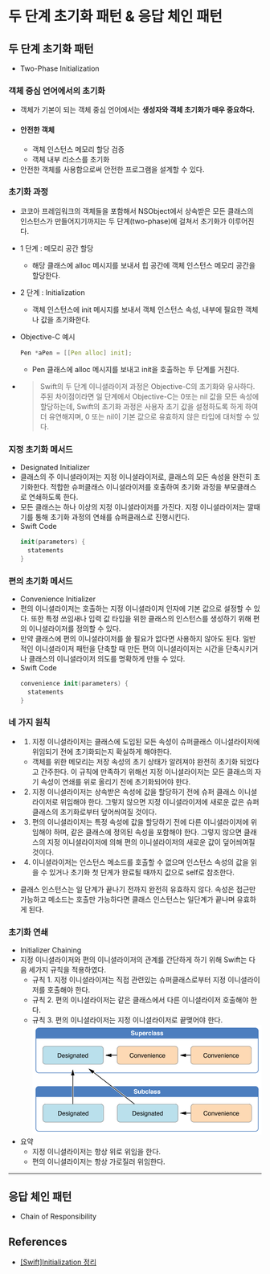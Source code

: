 # 두 단계 초기화 패턴 & 응답 체인 패턴

## 두 단계 초기화 패턴
* Two-Phase Initialization

### 객체 중심 언어에서의 초기화
* 객체가 기본이 되는 객체 중심 언어에서는 **생성자와 객체 초기화가 매우 중요하다.**
* #### 안전한 객체
  * 객체 인스턴스 메모리 할당 검증
  * 객체 내부 리소스를 초기화
* 안전한 객체를 사용함으로써 안전한 프로그램을 설계할 수 있다.


### 초기화 과정
* 코코아 프레임워크의 객체들을 포함해서 NSObject에서 상속받은 모든 클래스의 인스턴스가 만들어지기까지는 두 단계(two-phase)에 걸쳐서 초기화가 이루어진다.

* 1 단계 : 메모리 공간 할당
  * 해당 클래스에 alloc 메시지를 보내서 힙 공간에 객체 인스턴스 메모리 공간을 할당한다.
* 2 단계 : Initialization
  * 객체 인스턴스에 init 메시지를 보내서 객체 인스턴스 속성, 내부에 필요한 객체나 값을 초기화한다.
* Objective-C 예시
  ```c
  Pen *aPen = [[Pen alloc] init];
  ```
  * Pen 클래스에 alloc 메시지를 보내고 init을 호출하는 두 단계를 거친다.
* > Swift의 두 단계 이니셜라이저 과정은 Objective-C의 초기화와 유사하다. 주된 차이점이라면 일 단계에서 Objective-C는 0또는 nil 값을 모든 속성에 할당하는데, Swift의 초기화 과정은 사용자 초기 값을 설정하도록 하게 하여 더 유연해지며, 0 또는 nil이 기본 값으로 유효하지 않은 타입에 대처할 수 있다.

### 지정 초기화 메서드
* Designated Initializer
* 클래스의 주 이니셜라이저는 지정 이니셜라이저로, 클래스의 모든 속성을 완전히 초기화한다. 적합한 슈퍼클래스 이니셜라이저를 호출하여 초기화 과정을 부모클래스로 연쇄하도록 한다.
* 모든 클래스는 하나 이상의 지정 이니셜라이저를 가진다. 지정 이니셜라이저는 깔때기를 통해 초기화 과정의 연쇄를 슈퍼클래스로 진행시킨다.
* Swift Code
  ```swift
  init(parameters) {
    statements
  }
  ```

### 편의 초기화 메서드
* Convenience Initializer
* 편의 이니셜라이저는 호출하는 지정 이니셜라이저 인자에 기본 값으로 설정할 수 있다. 또한 특정 쓰임새나 입력 값 타입을 위한 클래스의 인스턴스를 생성하기 위해 편의 이니셜라이저를 정의할 수 있다.
* 만약 클래스에 편의 이니셜라이저를 쓸 필요가 없다면 사용하지 않아도 된다. 일반적인 이니셜라이저 패턴을 단축할 때 만든 편의 이니셜라이저는 시간을 단축시키거나 클래스의 이니셜라이저 의도를 명확하게 만들 수 있다.
* Swift Code
  ```swift
  convenience init(parameters) {
    statements
  }
  ```

### 네 가지 원칙
* 1. 지정 이니셜라이저는 클래스에 도입된 모든 속성이 슈퍼클래스 이니셜라이저에 위임되기 전에 초기화되는지 확실하게 해야한다.
    * 객체를 위한 메모리는 저장 속성의 초기 상태가 알려져야 완전히 초기화 되었다고 간주한다. 이 규칙에 만족하기 위해선 지정 이니셜라이저는 모든 클래스의 자기 속성이 연쇄를 위로 올리기 전에 초기화되어야 한다.

* 2. 지정 이니셜라이저는 상속받은 속성에 값을 할당하기 전에 슈퍼 클래스 이니셜라이저로 위임해야 한다. 그렇지 않으면 지정 이니셜라이저에 새로운 값은 슈퍼클래스의 초기화로부터 덮어씌여질 것이다.

* 3. 편의 이니셜라이저는 특정 속성에 값을 할당하기 전에 다른 이니셜라이저에 위임해야 하며, 같은 클래스에 정의된 속성을 포함해야 한다. 그렇지 않으면 클래스의 지정 이니셜라이저에 의해 편의 이니셜라이저의 새로운 값이 덮어씌여질 것이다.

* 4. 이니셜라이저는 인스턴스 메소드를 호출할 수 없으며 인스턴스 속성의 값을 읽을 수 있거나 초기화 첫 단계가 완료될 때까지 값으로 self로 참조한다.

* 클래스 인스턴스는 일 단계가 끝나기 전까지 완전히 유효하지 않다. 속성은 접근만 가능하고 메소드는 호출만 가능하다면 클래스 인스턴스는 일단계가 끝나며 유효하게 된다.

### 초기화 연쇄
* Initializer Chaining
* 지정 이니셜라이저와 편의 이니셜라이저의 관계를 간단하게 하기 위해 Swift는 다음 세가지 규칙을 적용하였다.
  * 규칙 1. 지정 이니셜라이저는 직접 관련있는 슈퍼클래스로부터 지정 이니셜라이저를 호출해야 한다.
  * 규칙 2. 편의 이니셜라이저는 같은 클래스에서 다른 이니셜라이저 호출해야 한다.
  * 규칙 3. 편의 이니셜라이저는 지정 이니셜라이저로 끝맺어야 한다.
![init_chain](images/init_chain.png)
* 요약
  * 지정 이니셜라이저는 항상 위로 위임을 한다.
  * 편의 이니셜라이저는 항상 가로질러 위임한다.

--------

## 응답 체인 패턴
* Chain of Responsibility



## References
* [[Swift]Initialization 정리](http://minsone.github.io/mac/ios/swift-initialization-summary)
